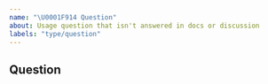 ```yaml
---
name: "\U0001F914 Question"
about: Usage question that isn't answered in docs or discussion
labels: "type/question"
---
```


## Question

<!--
Thanks for using TiKV! Before asking a question, please take a look in the following places:

- Existing Stack Overflow [questions](https://stackoverflow.com/questions/tagged/tikv).
- Open and closed [GitHub issues](https://github.com/tikv/tikv/issues?utf8=%E2%9C%93&q=is%3Aissue)
- Our documentation:
  - [TiKV Readme](https://github.com/tikv/tikv)
  - [TiKV Documentation](https://tikv.org/docs/4.0/concepts/overview/)
  - [TiKV-Ctl Documentation](https://tikv.org/docs/4.0/reference/tools/tikv-ctl/)
  - [TiDB & TiKV Documentation](http://docs.pingcap.com/)

You might get a faster response in [Slack](https://join.slack.com/t/tikv-wg/shared_invite/enQtNTUyODE4ODU2MzI0LTgzZDQ3NzZlNDkzMGIyYjU1MTA0NzIwMjFjODFiZjA0YjFmYmQyOTZiNzNkNzg1N2U1MDdlZTIxNTU5NWNhNjk).
-->
